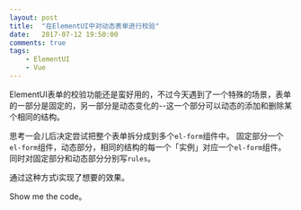 ```yaml
---
layout: post
title:  "在ElementUI中对动态表单进行校验"
date:   2017-07-12 19:50:00
comments: true
tags:
    - ElementUI
    - Vue
---
```


ElementUI表单的校验功能还是蛮好用的，不过今天遇到了一个特殊的场景，表单的一部分是固定的，另一部分是动态变化的--这一个部分可以动态的添加和删除某个相同的结构。

思考一会儿后决定尝试把整个表单拆分成到多个`el-form`组件中。
固定部分一个`el-form`组件，动态部分，相同的结构的每一个「实例」对应一个`el-form`组件。
同时对固定部分和动态部分分别写`rules`。

通过这种方式i实现了想要的效果。

Show me the code。
